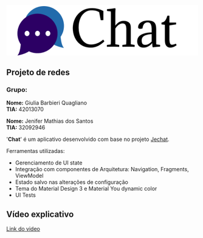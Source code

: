 <img src="screenshots/chatlogo.png"/>

## Projeto de redes

### Grupo:

**Nome:** Giulia Barbieri Quagliano\
**TIA:** 42013070

**Nome:** Jenifer Mathias dos Santos\
**TIA:** 32092946

'**Chat**' é um aplicativo desenvolvido com base no projeto [Jechat](https://github.com/android/compose-samples/tree/main/Jetchat).

Ferramentas utilizadas:

* Gerenciamento de UI state
* Integração com componentes de Arquitetura: Navigation, Fragments, ViewModel
* Estado salvo nas alterações de configuração
* Tema do Material Design 3 e Material You dynamic color
* UI Tests

## Vídeo explicativo

[Link do video](https://youtu.be/Du4UZjszbgs)

